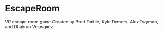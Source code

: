 # EscapeRoom
VR escape room game
Created by Brett Dattilo, Kyle Demers, Alex Twyman, and Dhahran Velasquez
